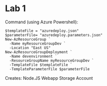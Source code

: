 # Lab 1

Command (using Azure Powershell):
```
$templateFile = "azuredeploy.json"
$parameterFile= "azuredeploy.parameters.json"
New-AzResourceGroup `
  -Name myResourceGroupDev `
  -Location "East US"
New-AzResourceGroupDeployment `
  -Name devenvironment `
  -ResourceGroupName myResourceGroupDev `
  -TemplateFile $templateFile `
  -TemplateParameterFile $parameterFile
```

Creates:
Node.JS Webapp
Storage Account
